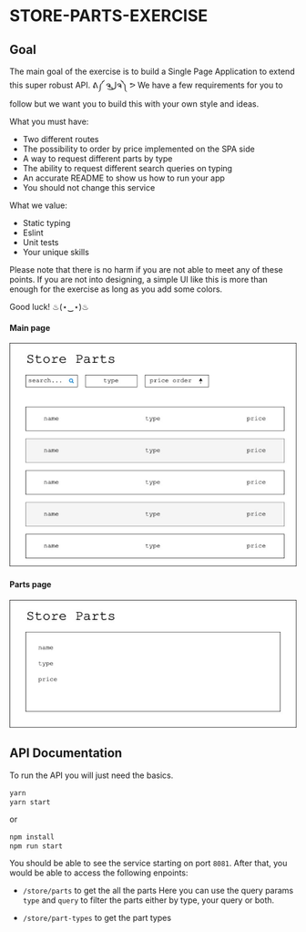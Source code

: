 # STORE-PARTS-EXERCISE

## Goal

The main goal of the exercise is to build a Single Page Application to extend this super robust API. 
ᕕ༼ ຈل͜ຈ༽ ᕗ 
We have a few requirements for you to follow but we want you to build this with your own style and ideas.

What you must have:

- Two different routes
- The possibility to order by price implemented on the SPA side
- A way to request different parts by type
- The ability to request different search queries on typing
- An accurate README to show us how to run your app
- You should not change this service

What we value:

- Static typing
- Eslint
- Unit tests
- Your unique skills

Please note that there is no harm if you are not able to meet any of these points. If you are not into designing, a simple UI like this is more than enough for the exercise as long as you add some colors.

Good luck! ♨(⋆‿⋆)♨

#### Main page

![Main Page](assets/main-page.jpg "Main Page")

#### Parts page

![Part Page](assets/parts-page.jpg "Part Page")

## API Documentation

To run the API you will just need the basics.

```
yarn
yarn start
```

or

```
npm install
npm run start
```

You should be able to see the service starting on port `8081`. After that, you would be able to access the following enpoints:

- `/store/parts` to get the all the parts Here you can use the query params `type` and `query` to filter the parts either by type, your query or both.

- `/store/part-types` to get the part types
